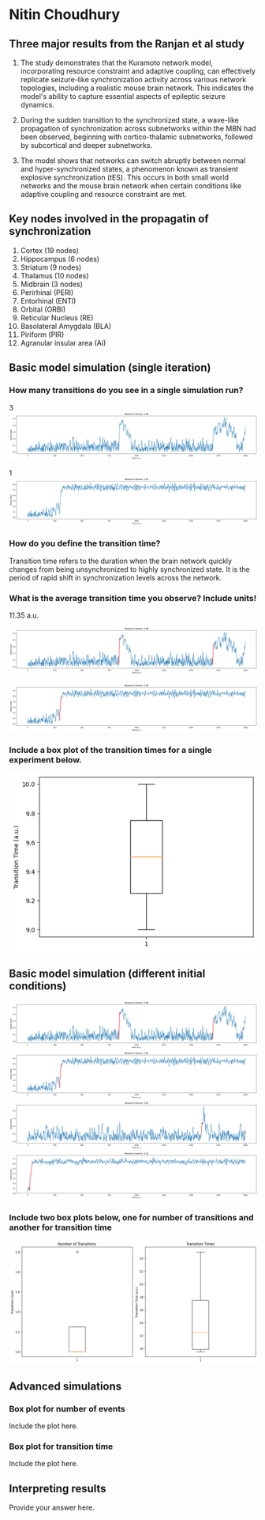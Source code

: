 # Nitin Choudhury

## Three major results from the Ranjan et al study

1. The study demonstrates that the Kuramoto network model, incorporating resource constraint and adaptive coupling, can effectively replicate seizure-like synchronization activity across various network topologies, including a realistic mouse brain network. This indicates the model's ability to capture essential aspects of epileptic seizure dynamics.


2. During the sudden transition to the synchronized state, a wave-like propagation of synchronization across subnetworks within the MBN had been observed, beginning with cortico-thalamic subnetworks, followed by subcortical and deeper subnetworks.


3. The model shows that networks can switch abruptly between normal and hyper-synchronized states, a phenomenon known as transient explosive synchronization (tES). This occurs in both small world networks and the mouse brain network when certain conditions like adaptive coupling and resource constraint are met.

## Key nodes involved in the propagatin of synchronization

1. Cortex (19 nodes)
2. Hippocampus (6 nodes)
3. Striatum (9 nodes)
4. Thalamus (10 nodes)
5. Midbrain (3 nodes)
6. Perirhinal (PERI)
7. Entorhinal (ENTl)
8. Orbital (ORBI)
9. Reticular Nucleus (RE)
10. Basolateral Amygdala (BLA)
11. Piriform (PIR)
12. Agranular insular area (Ai)

## Basic model simulation (single iteration)

### How many transitions do you see in a single simulation run?

3
![img](assets/1.png)


1
![img](assets/2.png)

### How do you define the transition time?

Transition time refers to the duration when the brain network quickly changes from being unsynchronized to highly synchronized state. It is the period of rapid shift in synchronization levels across the network.

### What is the average transition time you observe? Include units!
11.35 a.u. 

![img](assets/1a.png)

![img](assets/2a.png)


### Include a box plot of the transition times for a single experiment below.
![img](assets/5.png)

## Basic model simulation (different initial conditions)

![img](assets/1a.png)
![img](assets/2a.png)
![img](assets/6.png)
![img](assets/7.png)

### Include two box plots below, one for number of transitions and another for transition time

![img](assets/8.png)

## Advanced simulations

### Box plot for number of events
Include the plot here.


### Box plot for transition time
Include the plot here.

## Interpreting results

Provide your answer here.